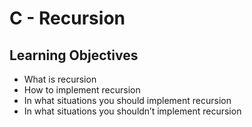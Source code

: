 # C - Recursion

## Learning Objectives
* What is recursion
* How to implement recursion
* In what situations you should implement recursion
* In what situations you shouldn’t implement recursion
